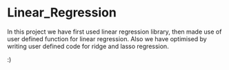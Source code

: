 # Linear_Regression
In this project we have first used linear regression library, then made use of user defined function for linear regression.
Also we have optimised by writing user defined code for ridge and lasso regression.

:)
